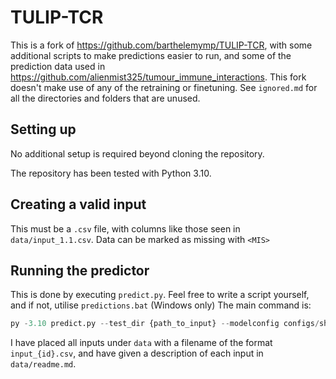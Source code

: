 # TULIP-TCR

This is a fork of https://github.com/barthelemymp/TULIP-TCR, with some additional scripts to make predictions easier to run, and some of the prediction data used in https://github.com/alienmist325/tumour_immune_interactions. This fork doesn't make use of any of the retraining or finetuning. See `ignored.md` for all the directories and folders that are unused.

## Setting up

No additional setup is required beyond cloning the repository.

The repository has been tested with Python 3.10.

## Creating a valid input

This must be a `.csv` file, with columns like those seen in `data/input_1.1.csv`. Data can be marked as missing with  `<MIS>`

## Running the predictor

This is done by executing `predict.py`. Feel free to write a script yourself, and if not, utilise `predictions.bat` (Windows only)
The main command is:

```py
py -3.10 predict.py --test_dir {path_to_input} --modelconfig configs/shallow.config.json --output output/
```

I have placed all inputs under `data` with a filename of the format `input_{id}.csv`, and have given a description of each input in `data/readme.md`.